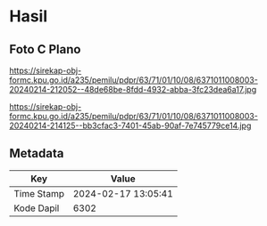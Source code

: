 # Hasil

## Foto C Plano

https://sirekap-obj-formc.kpu.go.id/a235/pemilu/pdpr/63/71/01/10/08/6371011008003-20240214-212052--48de68be-8fdd-4932-abba-3fc23dea6a17.jpg

https://sirekap-obj-formc.kpu.go.id/a235/pemilu/pdpr/63/71/01/10/08/6371011008003-20240214-214125--bb3cfac3-7401-45ab-90af-7e745779ce14.jpg


## Metadata

| Key        | Value               |
| ---------- | ------------------- |
| Time Stamp | 2024-02-17 13:05:41 |
| Kode Dapil | 6302                |



